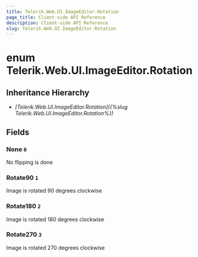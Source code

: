 ```yaml
---
title: Telerik.Web.UI.ImageEditor.Rotation
page_title: Client-side API Reference
description: Client-side API Reference
slug: Telerik.Web.UI.ImageEditor.Rotation
---
```


# enum Telerik.Web.UI.ImageEditor.Rotation

## Inheritance Hierarchy

* *[Telerik.Web.UI.ImageEditor.Rotation]({%slug Telerik.Web.UI.ImageEditor.Rotation%})*

## Fields

### None `0`

No flipping is done

### Rotate90 `1`

Image is rotated 90 degrees clockwise

### Rotate180 `2`

Image is rotated 180 degrees clockwise

### Rotate270 `3`

Image is rotated 270 degrees clockwise


